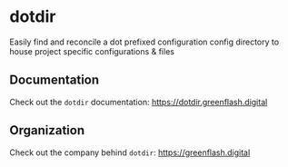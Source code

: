 <!-- <div align="center" style="padding-bottom: 30px">
  <img align="center" width="50%" src="./public/dotdir-logo-transparent.png" style="margin: 0 auto;"/>
  <p>TBD</p>
</div> -->

# dotdir

Easily find and reconcile a dot prefixed configuration config directory to house project specific configurations & files

## Documentation

Check out the `dotdir` documentation: https://dotdir.greenflash.digital

## Organization

Check out the company behind `dotdir`: https://greenflash.digital
